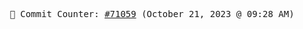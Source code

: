 <p align="center">
    <samp>
        📮 Commit Counter: <a href="https://github.com/Javascript-void0/Javascript-void0/commits/main">#71059</a> (October 21, 2023 @ 09:28 AM)
    </samp>
</p>
